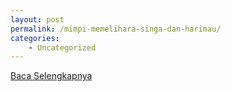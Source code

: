 ```yaml
---
layout: post
permalink: /mimpi-memelihara-singa-dan-harimau/
categories:
    - Uncategorized
---
```


[Baca Selengkapnya](/08)